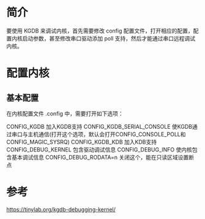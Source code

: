 
# 简介

要使用 KGDB 来调试内核，首先需要修改 config 配置文件，打开相应的配置，配置内核启动参数，甚至修改串口驱动添加 poll 支持，然后才能通过串口远程调试内核。

# 配置内核
## 基本配置
在内核配置文件 .config 中，需要打开如下选项：

CONFIG_KGDB	加入KGDB支持
CONFIG_KGDB_SERIAL_CONSOLE	使KGDB通过串口与主机通信(打开这个选项，默认会打开CONFIG_CONSOLE_POLL和CONFIG_MAGIC_SYSRQ)
CONFIG_KGDB_KDB	加入KDB支持
CONFIG_DEBUG_KERNEL	包含驱动调试信息
CONFIG_DEBUG_INFO	使内核包含基本调试信息
CONFIG_DEBUG_RODATA=n	关闭这个，能在只读区域设置断点

# 参考

https://tinylab.org/kgdb-debugging-kernel/